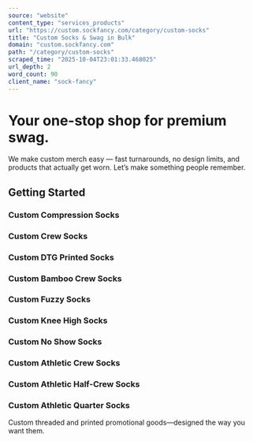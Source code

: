 ```yaml
---
source: "website"
content_type: "services_products"
url: "https://custom.sockfancy.com/category/custom-socks"
title: "Custom Socks & Swag in Bulk"
domain: "custom.sockfancy.com"
path: "/category/custom-socks"
scraped_time: "2025-10-04T23:01:33.468025"
url_depth: 2
word_count: 90
client_name: "sock-fancy"
---
```


# Your one-stop shop for premium swag.

We make custom merch easy — fast turnarounds, no design limits, and products that actually get worn. Let’s make something people remember.

## Getting Started

### Custom Compression Socks

### Custom Crew Socks

### Custom DTG Printed Socks

### Custom Bamboo Crew Socks

### Custom Fuzzy Socks

### Custom Knee High Socks

### Custom No Show Socks

### Custom Athletic Crew Socks

### Custom Athletic Half-Crew Socks

### Custom Athletic Quarter Socks

Custom threaded and printed promotional goods—designed the way you want them.